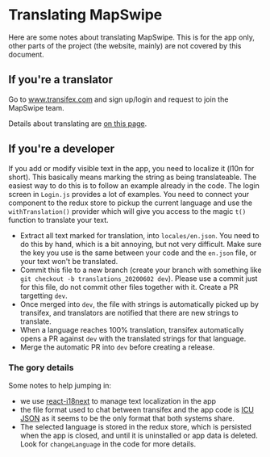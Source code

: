 # Translating MapSwipe

Here are some notes about translating MapSwipe. This is for the app only, other parts of the project (the website, mainly) are not covered by this document.

## If you're a translator

Go to www.transifex.com and sign up/login and request to join the MapSwipe team.

Details about translating are [on this page](https://github.com/mapswipe/mapswipe/wiki/Translating-MapSwipe).

## If you're a developer

If you add or modify visible text in the app, you need to localize it (l10n for short). This basically means marking the string as being translateable. The easiest way to do this is to follow an example already in the code. The login screen in `Login.js` provides a lot of examples. You need to connect your component to the redux store to pickup the current language and use the `withTranslation()` provider which will give you access to the magic `t()` function to translate your text.

- Extract all text marked for translation, into `locales/en.json`. You need to do this by hand, which is a bit annoying, but not very difficult. Make sure the key you use is the same between your code and the `en.json` file, or your text won't be translated.
- Commit this file to a new branch (create your branch with something like `git checkout -b translations_20200602 dev`). Please use a commit just for this file, do not commit other files together with it. Create a PR targetting `dev`.
- Once merged into `dev`, the file with strings is automatically picked up by transifex, and translators are notified that there are new strings to translate.
- When a language reaches 100% translation, transifex automatically opens a PR against `dev` with the translated strings for that language.
- Merge the automatic PR into `dev` before creating a release.

### The gory details

Some notes to help jumping in:
- we use [react-i18next](https://github.com/i18next/react-i18next) to manage text localization in the app
- the file format used to chat between transifex and the app code is [ICU JSON](https://docs.transifex.com/formats/json) as it seems to be the only format that both systems share.
- The selected language is stored in the redux store, which is persisted when the app is closed, and until it is uninstalled or app data is deleted. Look for `changeLanguage` in the code for more details.
